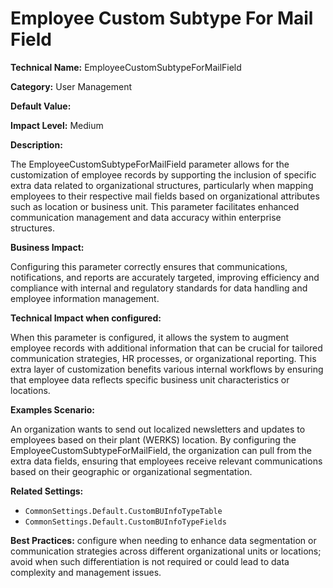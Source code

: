 # Employee Custom Subtype For Mail Field

**Technical Name:** EmployeeCustomSubtypeForMailField

**Category:** User Management

**Default Value:**

**Impact Level:** Medium

**Description:**

The EmployeeCustomSubtypeForMailField parameter allows for the customization of employee records by supporting the inclusion of specific extra data related to organizational structures, particularly when mapping employees to their respective mail fields based on organizational attributes such as location or business unit. This parameter facilitates enhanced communication management and data accuracy within enterprise structures.

**Business Impact:**

Configuring this parameter correctly ensures that communications, notifications, and reports are accurately targeted, improving efficiency and compliance with internal and regulatory standards for data handling and employee information management.

**Technical Impact when configured:**

When this parameter is configured, it allows the system to augment employee records with additional information that can be crucial for tailored communication strategies, HR processes, or organizational reporting. This extra layer of customization benefits various internal workflows by ensuring that employee data reflects specific business unit characteristics or locations.

**Examples Scenario:**

An organization wants to send out localized newsletters and updates to employees based on their plant (WERKS) location. By configuring the EmployeeCustomSubtypeForMailField, the organization can pull from the extra data fields, ensuring that employees receive relevant communications based on their geographic or organizational segmentation.

**Related Settings:** 

- `CommonSettings.Default.CustomBUInfoTypeTable`
- `CommonSettings.Default.CustomBUInfoTypeFields`

**Best Practices:** configure when needing to enhance data segmentation or communication strategies across different organizational units or locations; avoid when such differentiation is not required or could lead to data complexity and management issues.
